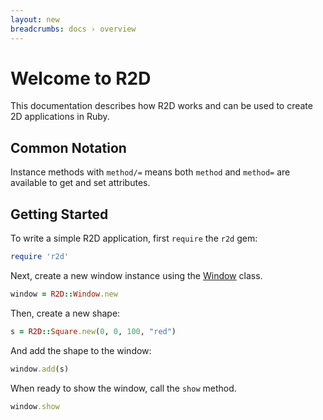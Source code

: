 ```yaml
---
layout: new
breadcrumbs: docs › overview
---
```


# Welcome to R2D

This documentation describes how R2D works and can be used to create 2D applications in Ruby.

<!-- 
<a name="warning"></a>
## <span class="warning"></span> WARNING! Under Development!

This gem in still under construction. Where there is an <span class="warning"></span> icon, this feature has not yet been implemented.
-->

<!-- 
Use this for embedding in page:
  <a href="/docs/#warning"><span class="warning"></span></a>
-->

## Common Notation

Instance methods with `method/=` means both `method` and `method=` are available to get and set attributes.

## Getting Started

To write a simple R2D application, first `require` the `r2d` gem:

```ruby
require 'r2d'
```

Next, create a new window instance using the [Window](/docs/window/concepts.html) class.

```ruby
window = R2D::Window.new
```

Then, create a new shape:

```ruby
s = R2D::Square.new(0, 0, 100, "red")
```

And add the shape to the window:

```ruby
window.add(s)
```

When ready to show the window, call the `show` method.

```ruby
window.show
```
